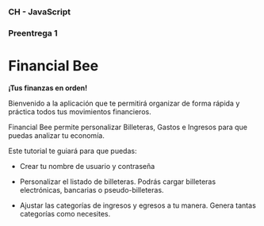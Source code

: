 ### CH - JavaScript
### Preentrega 1

# Financial Bee

**¡Tus finanzas en orden!**

Bienvenido a la aplicación que te permitirá organizar de forma rápida y práctica todos tus movimientos financieros.

Financial Bee permite personalizar Billeteras, Gastos e Ingresos para que puedas analizar tu economía.

Este tutorial te guiará para que puedas:
* Crear tu nombre de usuario y contraseña

* Personalizar el listado de billeteras. Podrás cargar billeteras electrónicas, bancarias o pseudo-billeteras.

* Ajustar las categorías de ingresos y egresos a tu manera. Genera tantas categorías como necesites.
